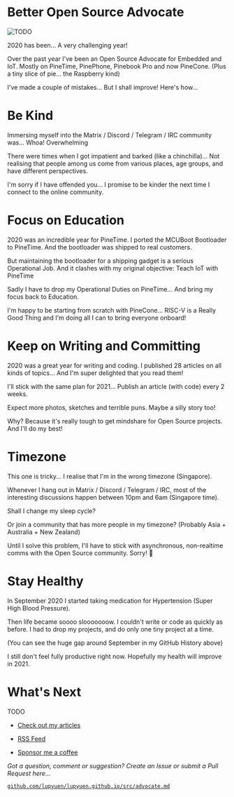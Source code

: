 # Better Open Source Advocate

![TODO](https://lupyuen.github.io/images/advocate-title.jpg)

2020 has been... A very challenging year!

Over the past year I've been an Open Source Advocate for Embedded and IoT. Mostly on PineTime, PinePhone, Pinebook Pro and now PineCone. (Plus a tiny slice of pie... the Raspberry kind)

I've made a couple of mistakes... But I shall improve! Here's how...

# Be Kind

Immersing myself into the Matrix / Discord / Telegram / IRC community was... Whoa! Overwhelming

There were times when I got impatient and barked (like a chinchilla)... Not realising that people among us come from various places, age groups, and have different perspectives.

I'm sorry if I have offended you... I promise to be kinder the next time I connect to the online community.

# Focus on Education

2020 was an incredible year for PineTime. I ported the MCUBoot Bootloader to PineTime. And the bootloader was shipped to real customers.

But maintaining the bootloader for a shipping gadget is a serious Operational Job. And it clashes with my original objective: Teach IoT with PineTime

Sadly I have to drop my Operational Duties on PineTime... And bring my focus back to Education.

I'm happy to be starting from scratch with PineCone... RISC-V is a Really Good Thing and I'm doing all I can to bring everyone onboard!

# Keep on Writing and Committing

2020 was a great year for writing and coding. I published 28 articles on all kinds of topics... And I'm super delighted that you read them!

I'll stick with the same plan for 2021... Publish an article (with code) every 2 weeks.

Expect more photos, sketches and terrible puns. Maybe a silly story too!

Why? Because it's really tough to get mindshare for Open Source projects. And I'll do my best!

# Timezone

This one is tricky... I realise that I'm in the wrong timezone (Singapore). 

Whenever I hang out in Matrix / Discord / Telegram / IRC, most of the interesting discussions happen between 10pm and 6am (Singapore time).

Shall I change my sleep cycle?

Or join a community that has more people in my timezone? (Probably Asia + Australia + New Zealand)

Until I solve this problem, I'll have to stick with asynchronous, non-realtime comms with the Open Source community. Sorry! 🙏

# Stay Healthy

In September 2020 I started taking medication for Hypertension (Super High Blood Pressure).

Then life became soooo slooooooow. I couldn't write or code as quickly as before. I had to drop my projects, and do only one tiny project at a time.

(You can see the huge gap around September in my GitHub History above)

I still don't feel fully productive right now. Hopefully my health will improve in 2021.

# What's Next

TODO

-   [Check out my articles](https://lupyuen.github.io)

-   [RSS Feed](https://lupyuen.github.io/rss.xml)

-   [Sponsor me a coffee](https://github.com/sponsors/lupyuen)

_Got a question, comment or suggestion? Create an Issue or submit a Pull Request here..._

[`github.com/lupyuen/lupyuen.github.io/src/advocate.md`](https://github.com/lupyuen/lupyuen.github.io/blob/master/src/advocate.md)

